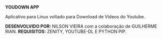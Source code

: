 <b>YOUDOWN APP</b>                       

Aplicativo para Linux voltado para Download de Vídeos do Youtube.

<b>DESENVOLVIDO POR: </b> NILSON VIEIRA com a colaboração de GUILHERME RIAN.
<b>REQUISITOS:</b> ZENITY, YOUTUBE-DL E PYTHON PIP.
